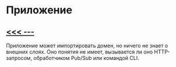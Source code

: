 # Приложение

## [<<< ---](../clean_arch.md)

Приложение может импортировать домен, но ничего не знает о внешних слоях. Оно понятия не имеет, вызывается ли оно HTTP-запросом, обработчиком Pub/Sub или командой CLI.
